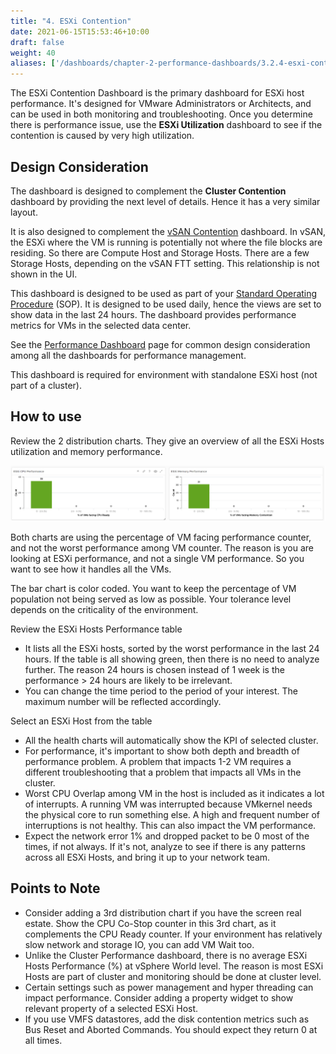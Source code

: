 ```yaml
---
title: "4. ESXi Contention"
date: 2021-06-15T15:53:46+10:00
draft: false
weight: 40
aliases: ['/dashboards/chapter-2-performance-dashboards/3.2.4-esxi-contention']
---
```


The ESXi Contention Dashboard is the primary dashboard for ESXi host performance. It's designed for VMware Administrators or Architects, and can be used in both monitoring and troubleshooting. Once you determine there is performance issue, use the **ESXi Utilization** dashboard to see if the contention is caused by very high utilization.

## Design Consideration

The dashboard is designed to complement the **Cluster Contention** dashboard by providing the next level of details. Hence it has a very similar layout.

It is also designed to complement the [vSAN Contention](/dashboards/chapter-2-performance-dashboards/3.2.7-vsan-contention/) dashboard. In vSAN, the ESXi where the VM is running is potentially not where the file blocks are residing. So there are Compute Host and Storage Hosts. There are a few Storage Hosts, depending on the vSAN FTT setting. This relationship is not shown in the UI.

This dashboard is designed to be used as part of your [Standard Operating Procedure](https://en.wikipedia.org/wiki/Standard_operating_procedure) (SOP). It is designed to be used daily, hence the views are set to show data in the last 24 hours. The dashboard provides performance metrics for VMs in the selected data center.

See the [Performance Dashboard](/dashboards/chapter-2-performance-dashboards/) page for common design consideration among all the dashboards for performance management.

This dashboard is required for environment with standalone ESXi host (not part of a cluster).

## How to use

Review the 2 distribution charts. They give an overview of all the ESXi Hosts utilization and memory performance.

![Distribution Charts](3.2.4-fig-1.png)

Both charts are using the percentage of VM facing performance counter, and not the worst performance among VM counter. The reason is you are looking at ESXi performance, and not a single VM performance. So you want to see how it handles all the VMs.

The bar chart is color coded. You want to keep the percentage of VM population not being served as low as possible. Your tolerance level depends on the criticality of the environment.

Review the ESXi Hosts Performance table

- It lists all the ESXi hosts, sorted by the worst performance in the last 24 hours. If the table is all showing green, then there is no need to analyze further. The reason 24 hours is chosen instead of 1 week is the performance > 24 hours are likely to be irrelevant.
- You can change the time period to the period of your interest. The maximum number will be reflected accordingly.

Select an ESXi Host from the table

- All the health charts will automatically show the KPI of selected cluster.
- For performance, it's important to show both depth and breadth of performance problem. A problem that impacts 1-2 VM requires a different troubleshooting that a problem that impacts all VMs in the cluster.
- Worst CPU Overlap among VM in the host is included as it indicates a lot of interrupts. A running VM was interrupted because VMkernel needs the physical core to run something else. A high and frequent number of interruptions is not healthy. This can also impact the VM performance.
- Expect the network error 1% and dropped packet to be 0 most of the times, if not always. If it's not, analyze to see if there is any patterns across all ESXi Hosts, and bring it up to your network team.

## Points to Note

- Consider adding a 3rd distribution chart if you have the screen real estate. Show the CPU Co-Stop counter in this 3rd chart, as it complements the CPU Ready counter. If your environment has relatively slow network and storage IO, you can add VM Wait too.
- Unlike the Cluster Performance dashboard, there is no average ESXi Hosts Performance (%) at vSphere World level. The reason is most ESXi Hosts are part of cluster and monitoring should be done at cluster level.
- Certain settings such as power management and hyper threading can impact performance. Consider adding a property widget to show relevant property of a selected ESXi Host.
- If you use VMFS datastores, add the disk contention metrics such as Bus Reset and Aborted Commands. You should expect they return 0 at all times.

